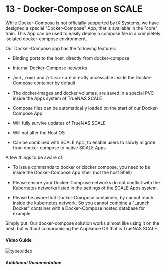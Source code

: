 # 13 - Docker-Compose on SCALE

While Docker-Compose is not officially supported by iX Systems, we have designed a special "Docker-Compose" App, that is available in the "core" train.
This App can be used to easily deploy a compose file in a completely isolated docker-compose environment.

Our Docker-Compose app has the following features:

- Binding ports to the host, directly from docker-compose

- Internal Docker-Compose networks

- `/mnt`, `/root` and `/cluster` are directly accessable inside the Docker-Compose container by default

- The docker-images and docker volumes, are saved in a special PVC inside the Apps system of TrueNAS SCALE

- Compose files can be automatically loaded on the start of our Docker-Compose App

- Will fully survive updates of TrueNAS SCALE

- Will not alter the Host OS

- Can be combined with SCALE App, to enable users to slowly migrate from docker-compose to native SCALE Apps


A few things to be aware of:

- To issue commands to docker or docker compose, you need to be inside the Docker-Compose App shell (not the host Shell)

- Please ensure your Docker-Compose networks do not conflict with the Kubernetes networks listed in the settings of the SCALE Apps system.

- Please be aware that Docker-Compose containers, by cannot reach inside the kubernetes network. So you cannot combine a "Launch Docker" container with a Docker-Compose hosted database for example.

Simply put:
Our docker-compose solution works almost like using it on the host, but without compromising the Appliance OS that is TrueNAS SCALE.

#### Video Guide

![type:video](https://www.youtube.com/embed/QXooywQSfJY)

##### Additional Documentation
